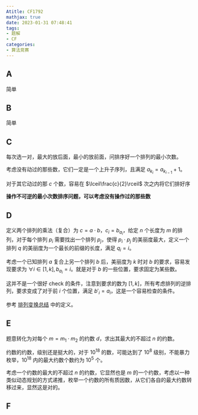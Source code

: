 ```yaml
---
Atitle: CF1792
mathjax: true
date: 2023-01-31 07:48:41
tags:
- 题解
- CF
categories:
- 算法竞赛
---
```


## A

简单

## B

简单

## C

每次选一对，最大的放后面，最小的放前面，问排序好一个排列的最小次数。

考虑没有动过的那些数，它们一定是一个上升子序列，且满足 $a_{k_i}=a_{k_{i-1}}+1$。

对于其它动过的那 $c$ 个数，容易在 $\lceil\frac{c}{2}\rceil$ 次之内将它们排好序

**操作不可逆的最小次数排序问题，可以考虑没有操作过的那些数**

## D

定义两个排列的乘法（复合）为 $c=a\cdot b$，$c_i=b_{a_i}$，给定 $n$ 个长度为 $m$ 的排列，对于每个排列 $p_i$ 需要找出一个排列 $p_j$，使得 $p_i \cdot p_j$ 的美丽度最大，定义一个排列 $q$ 的美丽度为一个最长的前缀的长度，满足 $q_i=i$。

考虑一个已知排列 $a$ 复合上另一个排列 $b$ 后，美丽度为 $k$ 时对 $b$ 的要求，容易发现要求为 $\forall i\in[1,k],b_{a_i}=i$。就是对于 $b$ 的一些位置，要求固定为某些数。

这并不是一个很好 check 的条件，注意到要求的数为 $[1,k]$，所有考虑排列的逆排列，要求变成了对于前 $i$ 个位置，满足 $b'_i=a_i$，这是一个容易检查的条件。

参考 [排列变换总结]() 中的定义。

## E

题意转化为对每个 $m=m_1\cdot m_2$ 的约数 $d$，求出其最大的不超过 $n$ 的约数。

约数的约数，级别还是挺大的，对于 $10^{18}$ 的数，可能达到了 $10^8$ 级别，不能暴力枚举，$10^{18}$ 内的最大约数个数约为 $10^5$ 个。

考虑一个约数的最大的不超过 $n$ 的约数，它显然也是 $m$ 的一个约数，考虑以一种类似动态规划的方式递推，枚举一个约数的所有质因数，从它们各自的最大约数转移过来，显然这是对的。

## F

